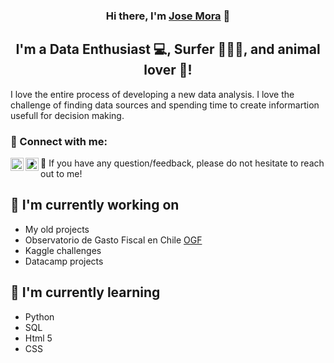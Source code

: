 <h3 align="center">
Hi there, I'm <a href="josemora.cl" target="_blank" rel="noreferrer">Jose Mora</a> 👋
</h3>

<h2 align="center">
I'm a Data Enthusiast 💻, Surfer 🏄🏻‍♂️, and animal lover 🐀!
</h2> 

I love the entire process of developing a new data analysis. I love the challenge of finding data sources and spending time to create informartion usefull for decision making.

### 🤝 Connect with me:

<a href="https://twitter.com/datajosem"><img align="left" src="https://user-images.githubusercontent.com/15753108/188012983-c4ce6900-30d5-4074-84e1-c023c036dba0.png" alt="Jose Mora | Twitter" width="21px"/></a>
<a href="https://www.linkedin.com/in/jose-mora-gonzalez/"><img align="left" src="https://user-images.githubusercontent.com/15753108/188013819-d05d954d-0bbb-41e2-8451-3d22bf9bbf49.png" alt="Jose Mora | Linkedin" width="21px"/></a>

- 💬 If you have any question/feedback, please do not hesitate to reach out to me!

## 🔭 I'm currently working on

- My old projects
- Observatorio de Gasto Fiscal en Chile <a href="observatoriofiscal.cl" target="_blank" rel="noreferrer">OGF</a>
- Kaggle challenges
- Datacamp projects

## 🌱 I'm currently learning

- Python
- SQL
- Html 5
- CSS  

